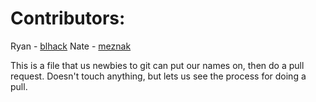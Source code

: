 # Contributors:



Ryan - [blhack](http://twitter.com/blhack)
Nate - [meznak](http://twitter.com/meznak)


This is a file that us newbies to git can put our names on, then do a pull request.  Doesn't touch anything, but lets us see the process for doing a pull.


